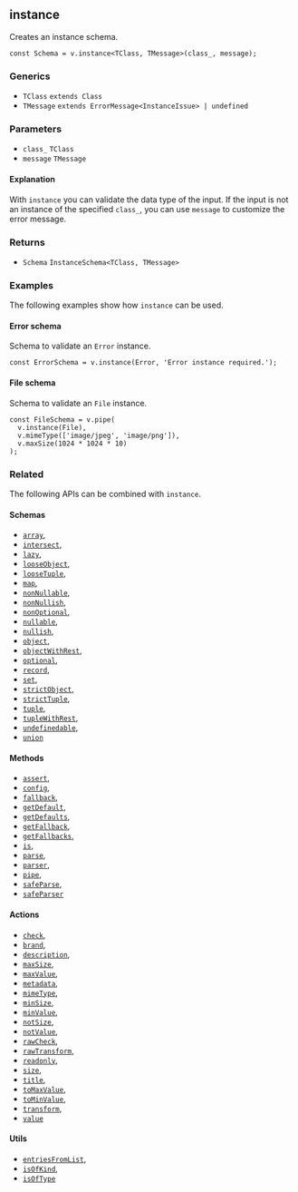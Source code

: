instance
--------

Creates an instance schema.

    const Schema = v.instance<TClass, TMessage>(class_, message);
    

### Generics

*   `TClass` `extends Class`
*   `TMessage` `extends ErrorMessage<InstanceIssue> | undefined`

### Parameters

*   `class_` `TClass`
*   `message` `TMessage`

#### Explanation

With `instance` you can validate the data type of the input. If the input is not an instance of the specified `class_`, you can use `message` to customize the error message.

### Returns

*   `Schema` `InstanceSchema<TClass, TMessage>`

### Examples

The following examples show how `instance` can be used.

#### Error schema

Schema to validate an `Error` instance.

    const ErrorSchema = v.instance(Error, 'Error instance required.');
    

#### File schema

Schema to validate an `File` instance.

    const FileSchema = v.pipe(
      v.instance(File),
      v.mimeType(['image/jpeg', 'image/png']),
      v.maxSize(1024 * 1024 * 10)
    );
    

### Related

The following APIs can be combined with `instance`.

#### Schemas

*   [`array`](array.md),
*   [`intersect`](intersect.md),
*   [`lazy`](lazy.md),
*   [`looseObject`](looseObject.md),
*   [`looseTuple`](looseTuple.md),
*   [`map`](map.md),
*   [`nonNullable`](nonNullable.md),
*   [`nonNullish`](nonNullish.md),
*   [`nonOptional`](nonOptional.md),
*   [`nullable`](nullable.md),
*   [`nullish`](nullish.md),
*   [`object`](object.md),
*   [`objectWithRest`](objectWithRest.md),
*   [`optional`](optional.md),
*   [`record`](record.md),
*   [`set`](set.md),
*   [`strictObject`](strictObject.md),
*   [`strictTuple`](strictTuple.md),
*   [`tuple`](tuple.md),
*   [`tupleWithRest`](tupleWithRest.md),
*   [`undefinedable`](undefinedable.md),
*   [`union`](union.md)

#### Methods

*   [`assert`](assert.md),
*   [`config`](config.md),
*   [`fallback`](fallback.md),
*   [`getDefault`](getDefault.md),
*   [`getDefaults`](getDefaults.md),
*   [`getFallback`](getFallback.md),
*   [`getFallbacks`](getFallbacks.md),
*   [`is`](is.md),
*   [`parse`](parse.md),
*   [`parser`](parser.md),
*   [`pipe`](pipe.md),
*   [`safeParse`](safeParse.md),
*   [`safeParser`](safeParser.md)

#### Actions

*   [`check`](check.md),
*   [`brand`](brand.md),
*   [`description`](description.md),
*   [`maxSize`](maxSize.md),
*   [`maxValue`](maxValue.md),
*   [`metadata`](metadata.md),
*   [`mimeType`](mimeType.md),
*   [`minSize`](minSize.md),
*   [`minValue`](minValue.md),
*   [`notSize`](notSize.md),
*   [`notValue`](notValue.md),
*   [`rawCheck`](rawCheck.md),
*   [`rawTransform`](rawTransform.md),
*   [`readonly`](readonly.md),
*   [`size`](size.md),
*   [`title`](title.md),
*   [`toMaxValue`](toMaxValue.md),
*   [`toMinValue`](toMinValue.md),
*   [`transform`](transform.md),
*   [`value`](value.md)

#### Utils

*   [`entriesFromList`](entriesFromList.md),
*   [`isOfKind`](isOfKind.md),
*   [`isOfType`](isOfType.md)